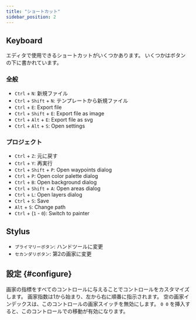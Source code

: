 ```yaml
---
title: "ショートカット"
sidebar_position: 2
---
```



## Keyboard

エディタで使用できるショートカットがいくつかあります。 いくつかはボタンの下に書かれています。

### 全般

* `Ctrl` + `N`: 新規ファイル
* `Ctrl` + `Shift` + `N`: テンプレートから新規ファイル
* `Ctrl` + `E`: Export file
* `Ctrl` + `Shift` + `E`: Export file as image
* `Ctrl` + `Alt` + `E`: Export file as svg
* `Ctrl` + `Alt` + `S`: Open settings

### プロジェクト

* `Ctrl` + `Z`: 元に戻す
* `Ctrl` + `Y`: 再実行
* `Ctrl` + `Shift` + `P`: Open waypoints dialog
* `Ctrl` + `P`: Open color palette dialog
* `Ctrl` + `B`: Open background dialog
* `Ctrl` + `Shift` + `A`: Open areas dialog
* `Ctrl` + `L`: Open layers dialog
* `Ctrl` + `S`: Save
* `Alt` + `S`: Change path
* `Ctrl` + (`1` - `0`): Switch to painter

## Stylus

* `プライマリーボタン`: ハンドツールに変更
* `セカンダリボタン`: 第2の画家に変更

## 設定 {#configure}

画家の指標をすべてのコントロールに与えることでコントロールをカスタマイズします。 画家指数は1から始まり、左から右に順番に指示されます。 空の画家インデックスは、このコントロールの画家スイッチを無効にします。 `0 0` を挿入すると、このコントロールでの移動が有効になります。
